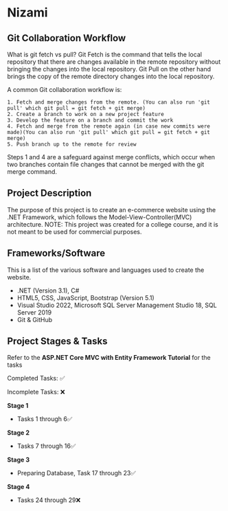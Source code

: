 # **Nizami**

## **Git Collaboration Workflow**

What is git fetch vs pull?
Git Fetch is the command that tells the local repository that there are changes available in the remote repository without bringing the changes into the local repository. Git Pull on the other hand brings the copy of the remote directory changes into the local repository.

A common Git collaboration workflow is:

    1. Fetch and merge changes from the remote. (You can also run 'git pull' which git pull = git fetch + git merge) 
    2. Create a branch to work on a new project feature
    3. Develop the feature on a branch and commit the work
    4. Fetch and merge from the remote again (in case new commits were made)(You can also run 'git pull' which git pull = git fetch + git merge) 
    5. Push branch up to the remote for review

Steps 1 and 4 are a safeguard against merge conflicts, which occur when two branches contain file changes that cannot be merged with the git merge command.

## **Project Description**

The purpose of this project is to create an e-commerce website using the .NET Framework, which follows the Model-View-Controller(MVC) architecture. NOTE: This project was created for a college course, and it is not meant to be used for commercial purposes. 

## **Frameworks/Software**

This is a list of the various software and languages used to create the website.

- .NET (Version 3.1), C#
- HTML5, CSS, JavaScript, Bootstrap (Version 5.1)
- Visual Studio 2022, Microsoft SQL Server Management Studio 18, SQL Server 2019
- Git & GitHub

## **Project Stages** & Tasks

Refer to the **ASP.NET Core MVC with Entity Framework Tutorial** for the tasks 

Completed Tasks: :white_check_mark:

Incomplete Tasks:  :x:

**Stage 1** 

- Tasks 1 through 6:white_check_mark:

**Stage 2** 

- Tasks 7 through 16:white_check_mark:

**Stage 3**

- Preparing Database, Task 17 through 23:white_check_mark:

**Stage 4**

- Tasks 24 through 29:x:

